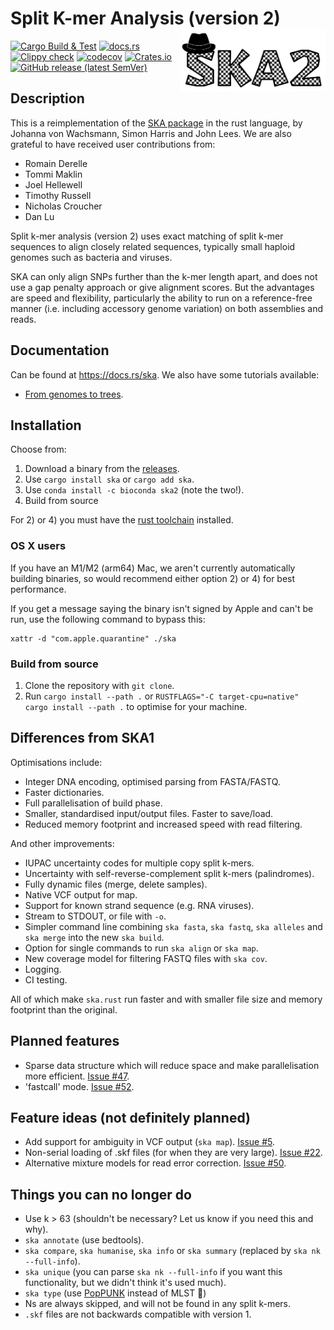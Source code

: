 # Split K-mer Analysis (version 2) <img src='ska_logo.png' align="right" height="100" />

<!-- badges: start -->
[![Cargo Build & Test](https://github.com/bacpop/ska.rust/actions/workflows/ci.yml/badge.svg)](https://github.com/bacpop/ska.rust/actions/workflows/ci.yml)
[![docs.rs](https://img.shields.io/docsrs/ska)](https://docs.rs/ska)
[![Clippy check](https://github.com/bacpop/ska.rust/actions/workflows/clippy.yml/badge.svg)](https://github.com/bacpop/ska.rust/actions/workflows/clippy.yml)
[![codecov](https://codecov.io/gh/bacpop/ska.rust/branch/master/graph/badge.svg?token=FZXT39NKA3)](https://codecov.io/gh/bacpop/ska.rust)
[![Crates.io](https://img.shields.io/crates/v/ska)](https://crates.io/crates/ska)
[![GitHub release (latest SemVer)](https://img.shields.io/github/v/release/bacpop/ska.rust)](https://github.com/bacpop/ska.rust/releases)
<!-- badges: end -->

## Description

This is a reimplementation of the [SKA package](https://github.com/simonrharris/SKA)
in the rust language, by Johanna von Wachsmann, Simon Harris and John Lees. We are also grateful to have
received user contributions from:

- Romain Derelle
- Tommi Maklin
- Joel Hellewell
- Timothy Russell
- Nicholas Croucher
- Dan Lu

Split k-mer analysis (version 2) uses exact matching of split k-mer sequences to align closely related sequences, typically small haploid genomes such as bacteria and viruses.

SKA can only align SNPs further than the k-mer length apart, and does not use a gap penalty approach or give alignment scores. But the advantages are speed and flexibility, particularly the ability to run on a reference-free manner (i.e. including accessory genome variation) on both assemblies and reads.

## Documentation

Can be found at https://docs.rs/ska. We also have some tutorials available:

- [From genomes to trees](https://www.bacpop.org/guides/building_trees_with_ska/).

## Installation

Choose from:

1. Download a binary from the [releases](https://github.com/bacpop/ska.rust/releases).
2. Use `cargo install ska` or `cargo add ska`.
3. Use `conda install -c bioconda ska2` (note the two!).
4. Build from source

For 2) or 4) you must have the [rust toolchain](https://www.rust-lang.org/tools/install) installed.

### OS X users

If you have an M1/M2 (arm64) Mac, we aren't currently automatically building binaries, so
would recommend either option 2) or 4) for best performance.

If you get a message saying the binary isn't signed by Apple and can't be run,
use the following command to bypass this:
```
xattr -d "com.apple.quarantine" ./ska
```
### Build from source

1. Clone the repository with `git clone`.
2. Run `cargo install --path .` or `RUSTFLAGS="-C target-cpu=native" cargo install --path .` to optimise for your machine.

## Differences from SKA1

Optimisations include:

- Integer DNA encoding, optimised parsing from FASTA/FASTQ.
- Faster dictionaries.
- Full parallelisation of build phase.
- Smaller, standardised input/output files. Faster to save/load.
- Reduced memory footprint and increased speed with read filtering.

And other improvements:

- IUPAC uncertainty codes for multiple copy split k-mers.
- Uncertainty with self-reverse-complement split k-mers (palindromes).
- Fully dynamic files (merge, delete samples).
- Native VCF output for map.
- Support for known strand sequence (e.g. RNA viruses).
- Stream to STDOUT, or file with `-o`.
- Simpler command line combining `ska fasta`, `ska fastq`, `ska alleles` and `ska merge` into the new `ska build`.
- Option for single commands to run `ska align` or `ska map`.
- New coverage model for filtering FASTQ files with `ska cov`.
- Logging.
- CI testing.

All of which make `ska.rust` run faster and with smaller file size and memory
footprint than the original.

## Planned features

- Sparse data structure which will reduce space and make parallelisation more efficient. [Issue #47](https://github.com/bacpop/ska.rust/issues/47).
- 'fastcall' mode. [Issue #52](https://github.com/bacpop/ska.rust/issues/52).

## Feature ideas (not definitely planned)

- Add support for ambiguity in VCF output (`ska map`). [Issue #5](https://github.com/bacpop/ska.rust/issues/5).
- Non-serial loading of .skf files (for when they are very large). [Issue #22](https://github.com/bacpop/ska.rust/issues/22).
- Alternative mixture models for read error correction. [Issue #50](https://github.com/bacpop/ska.rust/issues/50).

## Things you can no longer do

- Use k > 63 (shouldn't be necessary? Let us know if you need this and why).
- `ska annotate` (use bedtools).
- `ska compare`, `ska humanise`, `ska info` or `ska summary` (replaced by `ska nk --full-info`).
- `ska unique` (you can parse `ska nk --full-info` if you want this functionality, but we didn't think it's used much).
- `ska type` (use [PopPUNK](https://github.com/bacpop/PopPUNK) instead of MLST 🙂)
- Ns are always skipped, and will not be found in any split k-mers.
- `.skf` files are not backwards compatible with version 1.
